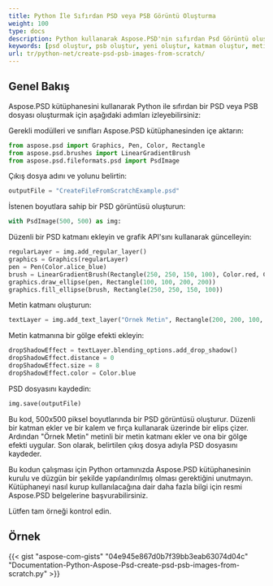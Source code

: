 ```yaml
---
title: Python İle Sıfırdan PSD veya PSB Görüntü Oluşturma
weight: 100
type: docs
description: Python kullanarak Aspose.PSD'nin sıfırdan Psd Görüntü oluşturabileceğinin bir örneği
keywords: [psd oluştur, psb oluştur, yeni oluştur, katman oluştur, metin katmanı oluştur, psd api, python, kod örneği]
url: tr/python-net/create-psd-psb-images-from-scratch/
---
```


## **Genel Bakış**
Aspose.PSD kütüphanesini kullanarak Python ile sıfırdan bir PSD veya PSB dosyası oluşturmak için aşağıdaki adımları izleyebilirsiniz:

Gerekli modülleri ve sınıfları Aspose.PSD kütüphanesinden içe aktarın:
```python
from aspose.psd import Graphics, Pen, Color, Rectangle
from aspose.psd.brushes import LinearGradientBrush
from aspose.psd.fileformats.psd import PsdImage
```

Çıkış dosya adını ve yolunu belirtin:

```python
outputFile = "CreateFileFromScratchExample.psd"
```

İstenen boyutlara sahip bir PSD görüntüsü oluşturun:

```python
with PsdImage(500, 500) as img:
```

Düzenli bir PSD katmanı ekleyin ve grafik API'sını kullanarak güncelleyin:

```python
regularLayer = img.add_regular_layer()
graphics = Graphics(regularLayer)
pen = Pen(Color.alice_blue)
brush = LinearGradientBrush(Rectangle(250, 250, 150, 100), Color.red, Color.aquamarine, 45)
graphics.draw_ellipse(pen, Rectangle(100, 100, 200, 200))
graphics.fill_ellipse(brush, Rectangle(250, 250, 150, 100))
```

Metin katmanı oluşturun:
```python
textLayer = img.add_text_layer("Örnek Metin", Rectangle(200, 200, 100, 100))
```

Metin katmanına bir gölge efekti ekleyin:
```python
dropShadowEffect = textLayer.blending_options.add_drop_shadow()
dropShadowEffect.distance = 0
dropShadowEffect.size = 8
dropShadowEffect.color = Color.blue
```

PSD dosyasını kaydedin:
```python
img.save(outputFile)
```

Bu kod, 500x500 piksel boyutlarında bir PSD görüntüsü oluşturur. Düzenli bir katman ekler ve bir kalem ve fırça kullanarak üzerinde bir elips çizer. Ardından "Örnek Metin" metinli bir metin katmanı ekler ve ona bir gölge efekti uygular. Son olarak, belirtilen çıkış dosya adıyla PSD dosyasını kaydeder.

Bu kodun çalışması için Python ortamınızda Aspose.PSD kütüphanesinin kurulu ve düzgün bir şekilde yapılandırılmış olması gerektiğini unutmayın. Kütüphaneyi nasıl kurup kullanılacağına dair daha fazla bilgi için resmi Aspose.PSD belgelerine başvurabilirsiniz.

Lütfen tam örneği kontrol edin.

## **Örnek**
{{< gist "aspose-com-gists" "04e945e867d0b7f39bb3eab63074d04c" "Documentation-Python-Aspose-Psd-create-psd-psb-images-from-scratch.py" >}}
